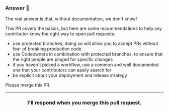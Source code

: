 ### Answer :crystal_ball:

The real answer is that, without documentation, we don't know!

This PR covers the basics, but here are some recommendations to help any contributor know the right way to open pull requests: 
- use protected branches, doing so will allow you to accept PRs without fear of breaking production code
- use Codeowners in combination with protected branches, to ensure that the right people are pinged for specific changes
- if you haven't picked a workflow, use a common and well documented one that your contributors can easily search for
- be explicit about your deployment and release strategy

Please merge this PR.

<hr>
<h3 align="center">I'll respond when you merge this pull request.</h3>